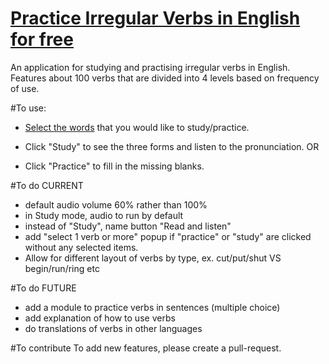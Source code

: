 # [Practice Irregular Verbs in English for free](https://margareti.github.io/irregular-verbs/)

An application for studying and practising irregular verbs in English.
Features about 100 verbs that are divided into 4 levels based on frequency of use.


#To use:
- [Select the words](https://margareti.github.io/irregular-verbs/) that you would like to study/practice.

- Click "Study" to see the three forms and listen to the pronunciation. 
  OR
- Click "Practice" to fill in the missing blanks. 

#To do CURRENT
- default audio volume 60% rather than 100%
- in Study mode, audio to run by default
- instead of "Study", name button "Read and listen"
- add "select 1 verb or more" popup if "practice" or "study" are clicked without any selected items.
- Allow for different layout of verbs by type, 
ex. cut/put/shut VS begin/run/ring etc

#To do FUTURE
- add a module to practice verbs in sentences (multiple choice)
- add explanation of how to use verbs
- do translations of verbs in other languages



#To contribute
To add new features, please create a pull-request.

